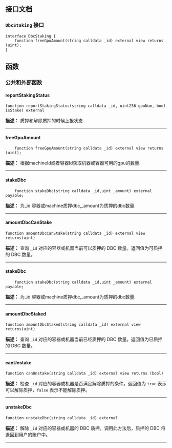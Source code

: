 ## 接口文档

### `DbcStaking` 接口

```solidity
interface DbcStaking {
    function freeGpuAmount(string calldata _id) external view returns (uint);
}
```

## 函数

### 公共和外部函数


#### reportStakingStatus

```solidity
function reportStakingStatus(string calldata _id, uint256 gpuNum, bool isStake) external
```

**描述：** 质押和解除质押的时候上报状态

---

#### freeGpuAmount

```solidity
    function freeGpuAmount(string calldata _id) external view returns (uint);

```

**描述：** 根据machineId或者容器Id获取机器或容器可用的gpu的数量.

---

#### stakeDbc

```solidity
    function stakeDbc(string calldata _id,uint _amount) external payable;
```

**描述：** 为_id 容器或machine质押dbc,_amount为质押的dbc数量.

---

#### amountDbcCanStake

```solidity
function amountDbcCanStake(string calldata _id) external view returns(uint)
```

**描述：** 查询 `_id` 对应的容器或机器当前可以质押的 DBC 数量。返回值为可质押的 DBC 数量。

---

#### stakeDbc

```solidity
    function stakeDbc(string calldata _id,uint _amount) external payable;
```

**描述：** 为_id 容器或machine质押dbc,_amount为质押的dbc数量.

---

#### amountDbcStaked

```solidity
function amountDbcStaked(string calldata _id) external view returns(uint)
```

**描述：** 查询 `_id` 对应的容器或机器当前已经质押的 DBC 数量。返回值为已质押的 DBC 数量。

---

#### canUnstake

```solidity
function canUnstake(string calldata _id) external view returns (bool)
```

**描述：** 检查 `_id` 对应的容器或机器是否满足解除质押的条件。返回值为 `true` 表示可以解除质押，`false` 表示不能解除质押。

---

#### unstakeDbc

```solidity
function unstakeDbc(string calldata _id) external
```

**描述：** 解除 `_id` 对应的容器或机器的 DBC 质押。调用此方法后，质押的 DBC 将退回到用户的账户中。

---
